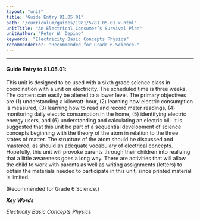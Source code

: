 ```yaml
---
layout: "unit"
title: "Guide Entry 81.05.01"
path: "/curriculum/guides/1981/5/81.05.01.x.html"
unitTitle: "An Electrical Consumer’s Survival Plan"
unitAuthor: "Peter W. Depino"
keywords: "Electricity Basic Concepts Physics"
recommendedFor: "Recommended for Grade 6 Science."
---
```

<body>
<hr/>
<h4>
Guide Entry to 81.05.01:
</h4>
This unit is designed to be used with a sixth grade science class in coordination with a unit on electricity.  The scheduled time is three weeks.  The content can easily be altered to a lower level.  The primary objectives are (1) understanding a kilowatt-hour, (2) learning how electric consumption is measured, (3) learning how to read and record meter readings, (4) monitoring daily electric consumption in the home, (5) identifying electric energy users, and (6) understanding and calculating an electric bill.  It is suggested that this unit be part of a sequential development of science concepts beginning with the theory of the atom in relation to the three states of matter.  The structure of the atom should be discussed and mastered, as should an adequate vocabulary of electrical concepts.  Hopefully, this unit will provoke parents through their children into realizing that a little awareness goes a long way.  There are activities that will allow the child to work with parents as well as writing assignments (letters) to obtain the materials needed to participate in this unit, since printed material is limited.
<p>
(Recommended for Grade 6 Science.)
</p>
<p>
<b>
<i>
Key Words
</i>
</b>
<br/>
</p>
<p>
<i>
Electricity Basic Concepts Physics
</i>
</p>
</body>
